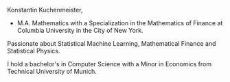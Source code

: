 Konstantin Kuchenmeister,
- M.A. Mathematics with a Specialization in the Mathematics of Finance at Columbia University in the City of New York.

Passionate about Statistical Machine Learning, Mathematical Finance and Statistical Physics.

I hold a bachelor's in Computer Science with a Minor in Economics from Technical University of Munich.

